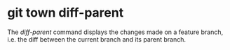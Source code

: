 # git town diff-parent

The _diff-parent_ command displays the changes made on a feature branch, i.e.
the diff between the current branch and its parent branch.

